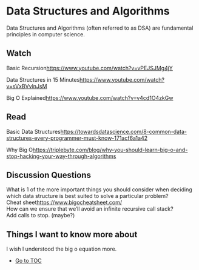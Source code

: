 # Data Structures and Algorithms

Data Structures and Algorithms (often referred to as DSA) are fundamental principles in computer science.  


## Watch

Basic Recursion<https://www.youtube.com/watch?v=vPEJSJMg4jY>  

Data Structures in 15 Minutes<https://www.youtube.com/watch?v=sVxBVvlnJsM>  

Big O Explained<https://www.youtube.com/watch?v=v4cd1O4zkGw>  

## Read
Basic Data Structures<https://towardsdatascience.com/8-common-data-structures-every-programmer-must-know-171acf6a1a42>  

Why Big O<https://triplebyte.com/blog/why-you-should-learn-big-o-and-stop-hacking-your-way-through-algorithms>  

## Discussion Questions

What is 1 of the more important things you should consider when deciding which data structure is best suited to solve a particular problem?  
Cheat sheet<https://www.bigocheatsheet.com/>  
How can we ensure that we’ll avoid an infinite recursive call stack?  
Add calls to stop. (maybe?)  

## Things I want to know more about  

I wish I understood the big o equation more.  

- [Go to TOC](README.md)  
